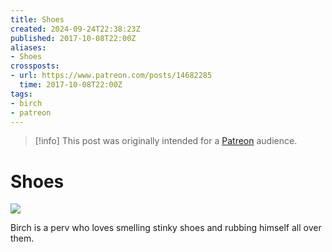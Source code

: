 ```yaml
---
title: Shoes
created: 2024-09-24T22:38:23Z
published: 2017-10-08T22:00Z
aliases:
- Shoes
crossposts:
- url: https://www.patreon.com/posts/14682285
  time: 2017-10-08T22:00Z
tags:
- birch
- patreon
---
```


> [!info]
> This post was originally intended for a [Patreon](../tags/patreon.md) audience.

# Shoes

![](201710082200-birch.png)

Birch is a perv who loves smelling stinky shoes and rubbing himself all over them.
